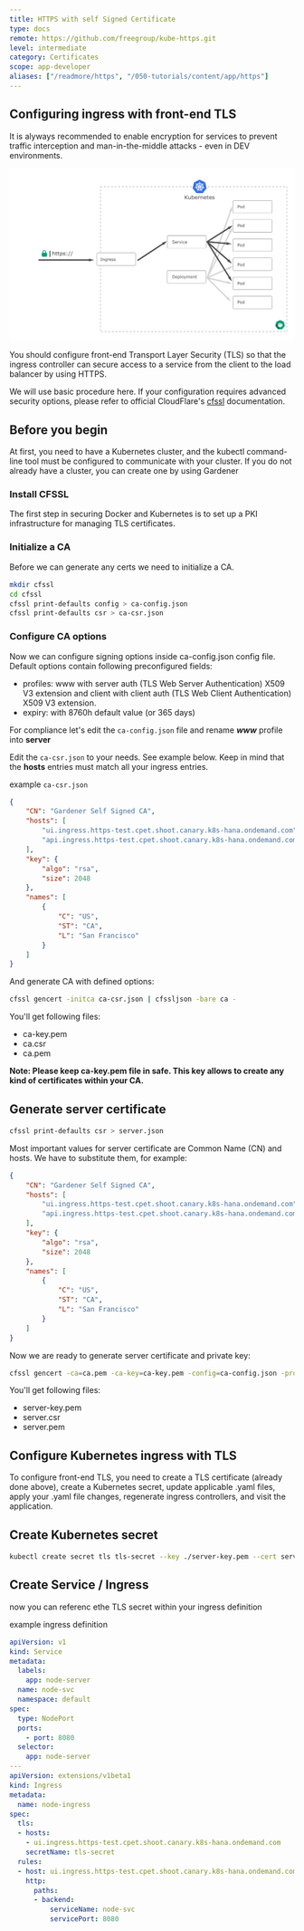 ```yaml
---
title: HTTPS with self Signed Certificate
type: docs
remote: https://github.com/freegroup/kube-https.git
level: intermediate
category: Certificates
scope: app-developer
aliases: ["/readmore/https", "/050-tutorials/content/app/https"]
---
```

## Configuring ingress with front-end TLS

It is alyways recommended to enable encryption for services to prevent traffic interception and 
man-in-the-middle attacks - even in DEV environments. 

![Screen](https://raw.githubusercontent.com/freegroup/kube-https/master//images/ingress-https.png?raw=true "Screenshot")

You should configure front-end Transport Layer Security (TLS) so that the ingress controller can secure 
access to a service from the client to the load balancer by using HTTPS.

We will use basic procedure here. If your configuration requires advanced security options, please refer 
to official CloudFlare's [cfssl](https://github.com/cloudflare/cfssl) documentation.

## Before you begin
At first, you need to have a Kubernetes cluster, and the kubectl command-line tool must be configured to communicate 
with your cluster. If you do not already have a cluster, you can create one by using Gardener

### Install CFSSL
The first step in securing Docker and Kubernetes is to set up a PKI infrastructure for managing TLS certificates.

### Initialize a CA
Before we can generate any certs we need to initialize a CA.

```bash
mkdir cfssl
cd cfssl
cfssl print-defaults config > ca-config.json
cfssl print-defaults csr > ca-csr.json
```
### Configure CA options
Now we can configure signing options inside ca-config.json config file. Default options 
contain following preconfigured fields:

 - profiles: www with server auth (TLS Web Server Authentication) X509 V3 extension and client with client auth (TLS Web Client Authentication) X509 V3 extension.
 - expiry: with 8760h default value (or 365 days)

For compliance let's edit the `ca-config.json` file and rename ***www*** profile into **server**

Edit the `ca-csr.json` to your needs. See example below. Keep in mind that the **hosts** entries must match
all your ingress entries.

example `ca-csr.json` 
```json
{
    "CN": "Gardener Self Signed CA",
    "hosts": [
        "ui.ingress.https-test.cpet.shoot.canary.k8s-hana.ondemand.com",
        "api.ingress.https-test.cpet.shoot.canary.k8s-hana.ondemand.com"
    ],
    "key": {
        "algo": "rsa",
        "size": 2048
    },
    "names": [
        {
            "C": "US",
            "ST": "CA",
            "L": "San Francisco"
        }
    ]
}
```

And generate CA with defined options:

```sh
cfssl gencert -initca ca-csr.json | cfssljson -bare ca -
```

You'll get following files:

 - ca-key.pem
 - ca.csr
 - ca.pem

**Note: Please keep ca-key.pem file in safe. This key allows to create any kind of certificates within your CA.**


## Generate server certificate

```sh
cfssl print-defaults csr > server.json
```

Most important values for server certificate are Common Name (CN) and hosts. We have to substitute them, for example:
```json
{
    "CN": "Gardener Self Signed CA",
    "hosts": [
        "ui.ingress.https-test.cpet.shoot.canary.k8s-hana.ondemand.com",
        "api.ingress.https-test.cpet.shoot.canary.k8s-hana.ondemand.com"
    ],
    "key": {
        "algo": "rsa",
        "size": 2048
    },
    "names": [
        {
            "C": "US",
            "ST": "CA",
            "L": "San Francisco"
        }
    ]
}

```

Now we are ready to generate server certificate and private key:

```sh
cfssl gencert -ca=ca.pem -ca-key=ca-key.pem -config=ca-config.json -profile=server server.json | cfssljson -bare server
```

You'll get following files:
 - server-key.pem
 - server.csr
 - server.pem


## Configure Kubernetes ingress with TLS
To configure front-end TLS, you need to create a TLS certificate (already done above), create a Kubernetes secret, update 
applicable .yaml files, apply your .yaml file changes, regenerate ingress controllers, and visit the application.

 
## Create Kubernetes secret

```sh
kubectl create secret tls tls-secret --key ./server-key.pem --cert server.pem
```


## Create Service / Ingress

now you can referenc ethe TLS secret within your ingress definition

example ingress definition
```yaml
apiVersion: v1
kind: Service
metadata:
  labels:
    app: node-server
  name: node-svc
  namespace: default
spec:
  type: NodePort
  ports:
    - port: 8080
  selector:
    app: node-server
---
apiVersion: extensions/v1beta1
kind: Ingress
metadata:
  name: node-ingress
spec:
  tls:
  - hosts:
    - ui.ingress.https-test.cpet.shoot.canary.k8s-hana.ondemand.com
    secretName: tls-secret
  rules:
  - host: ui.ingress.https-test.cpet.shoot.canary.k8s-hana.ondemand.com
    http:
      paths:
      - backend:
          serviceName: node-svc
          servicePort: 8080

```
